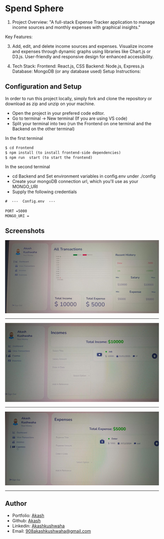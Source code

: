 ﻿# Spend Sphere
 
1) Project Overview: "A full-stack Expense Tracker application to manage income sources and monthly expenses with graphical insights."

Key Features:

3) Add, edit, and delete income sources and expenses.
Visualize income and expenses through dynamic graphs using libraries like Chart.js or D3.js.
User-friendly and responsive design for enhanced accessibility.

4) Tech Stack:
Frontend: React.js, CSS
Backend: Node.js, Express.js
Database: MongoDB (or any database used)
Setup Instructions:

## Configuration and Setup

In order to run this project locally, simply fork and clone the repository or download as zip and unzip on your machine.

- Open the project in your prefered code editor.
- Go to terminal -> New terminal (If you are using VS code)
- Split your terminal into two (run the Frontend on one terminal and the Backend on the other terminal)

In the first terminal

```
$ cd Frontend
$ npm install (to install frontend-side dependencies)
$ npm run  start (to start the frontend)
```

In the second terminal

- cd Backend and Set environment variables in config.env under ./config
- Create your mongoDB connection url, which you'll use as your MONGO_URI
- Supply the following credentials

```
#  ---  Config.env  ---

PORT =5000
MONGO_URI =

```


 ##  Screenshots 
 

![1](https://github.com/akashkus121/Expense-Tracker-/blob/main/frontend/WhatsApp%20Image%202025-01-05%20at%206.41.40%20PM.jpeg)
--- - 
![2](https://github.com/akashkus121/Expense-Tracker-/blob/main/frontend/WhatsApp%20Image%202025-01-05%20at%206.42.01%20PM.jpeg)

--- - 
![3](https://github.com/akashkus121/Expense-Tracker-/blob/main/frontend/WhatsApp%20Image%202025-01-05%20at%206.42.27%20PM.jpeg)

--- - 



## Author
- Portfolio: [Akash](https://gregarious-hummingbird-f1cf08.netlify.app/)
- Github: [Akash](https://github.com/akashkus121/)
- Linkedin: [Akashkushwaha](https://www.linkedin.com/in/akash-kushwaha-35b812227/)
- Email: [908akashkushwaha@gmail.com](mailto:908akashkushwaha@gmail.com)

